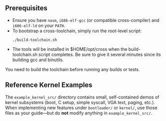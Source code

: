 ## Prerequisites

- Ensure you have `nasm`, `i686-elf-gcc` (or compatible cross-compiler) and `i686-elf-ld` on your `PATH`.
- To bootstrap a cross-toolchain, simply run the root-level script:
  ```
  ./build-toolchain.sh
  ```
- The tools will be installed in $HOME/opt/cross when the build-toolchain.sh script completes. Be sure to give it several minutes since its building gcc and binutils.

You need to build the toolchain before running any builds or tests.

## Reference Kernel Examples

The `example_kernel_src/` directory contains small, self-contained demos of kernel subsystems (boot, C setup, simple syscall, VGA text, paging, etc.).
When implementing new features under `bootloader/` or `kernel/`, use those files as your guide—but do **not** modify anything in `example_kernel_src/`.
